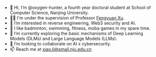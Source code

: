 - 👋 Hi, I’m @oxygen-hunter, a fourth year doctoral student at School of Computer Science, Nanjing University.
- 👨‍🏫 I'm under the supervision of Professor [Fengyuan Xu](https://cs.nju.edu.cn/fxu/index.htm). 
- 👀 I’m interested in reverse engineering, Web3 security and AI.
- 💪 I like badminton, swimming, fitness, moba games in my spare time.
- 🌱 I’m currently exploring the basic mechanisms of Deep Learning Models (DLMs) and Large Language Models (LLMs).
- 💞️ I’m looking to collaborate on AI x cybersecurity.
- 📫 Reach me at xiao.li@smail.nju.edu.cn

<!---
oxygen-hunter/oxygen-hunter is a ✨ special ✨ repository because its `README.md` (this file) appears on your GitHub profile.
You can click the Preview link to take a look at your changes.
--->

